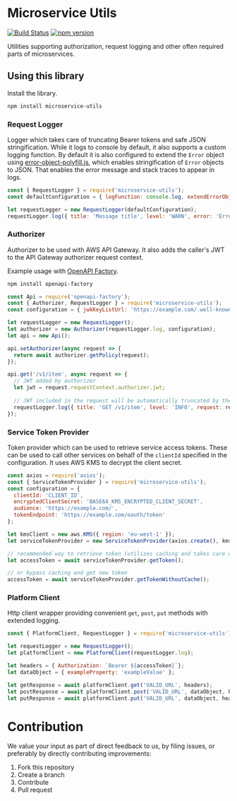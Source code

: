 # Microservice Utils

[![Build Status](https://travis-ci.org/Cimpress-MCP/microservice-utils.js.svg?branch=master)](https://travis-ci.org/Cimpress-MCP/microservice-utils.js)
[![npm version](https://badge.fury.io/js/microservice-utils.svg)](https://www.npmjs.com/package/microservice-utils)

Utilities supporting authorization, request logging and other often required parts of microservices.

## Using this library

Install the library.

```bash
npm install microservice-utils
```

### Request Logger
Logger which takes care of truncating Bearer tokens and safe JSON stringification. While it logs to console by default,
it also supports a custom logging function. By default it is also configured to extend the `Error` object using 
[error-object-polyfill.js](https://github.com/wparad/error-object-polyfill.js), which enables stringification of `Error`
objects to JSON. That enables the error message and stack traces to appear in logs.

```javascript
const { RequestLogger } = require('microservice-utils');
const defaultConfiguration = { logFunction: console.log, extendErrorObjects: true };

let requestLogger = new RequestLogger(defaultConfiguration);
requestLogger.log({ title: 'Message title', level: 'WARN', error: 'Error'});
``` 

### Authorizer
Authorizer to be used with AWS API Gateway. It also adds the caller's JWT to the API Gateway authorizer request context.


Example usage with [OpenAPI Factory](https://github.com/wparad/openapi-factory.js).
```bash
npm install openapi-factory
```

```javascript
const Api = require('openapi-factory');
const { Authorizer, RequestLogger } = require('microservice-utils');
const configuration = { jwkKeyListUrl: 'https://example.com/.well-known/jwks.json' };

let requestLogger = new RequestLogger();
let authorizer = new Authorizer(requestLogger.log, configuration);
let api = new Api();

api.setAuthorizer(async request => {
  return await authorizer.getPolicy(request);
});

api.get('/v1/item', async request => {  
  // JWT added by authorizer
  let jwt = request.requestContext.authorizer.jwt;
  
  // JWT included in the request will be automatically truncated by the RequestLogger
  requestLogger.log({ title: 'GET /v1/item', level: 'INFO', request: request });
});
````

### Service Token Provider
Token provider which can be used to retrieve service access tokens. These can be used to call other services on behalf
of the `clientId` specified in the configuration. It uses AWS KMS to decrypt the client secret.

```javascript
const axios = require('axios');
const { ServiceTokenProvider } = require('microservice-utils');
const configuration = { 
  clientId: 'CLIENT_ID',
  encryptedClientSecret: 'BASE64_KMS_ENCRYPTED_CLIENT_SECRET',
  audience: 'https://example.com/', 
  tokenEndpoint: 'https://example.com/oauth/token' 
};

let kmsClient = new aws.KMS({ region: 'eu-west-1' });
let serviceTokenProvider = new ServiceTokenProvider(axios.create(), kmsClient, configuration);

// recommended way to retrieve token (utilizes caching and takes care of token expiration)
let accessToken = await serviceTokenProvider.getToken();

// or bypass caching and get new token
accessToken = await serviceTokenProvider.getTokenWithoutCache();
```

### Platform Client
Http client wrapper providing convenient `get`, `post`, `put` methods with extended logging.

```javascript
const { PlatformClient, RequestLogger } = require('microservice-utils');

let requestLogger = new RequestLogger();
let platformClient = new PlatformClient(requestLogger.log);

let headers = { Authorization: `Bearer ${accessToken}`};
let dataObject = { exampleProperty: 'exampleValue' };

let getResponse = await platformClient.get('VALID_URL', headers);
let postResponse = await platformClient.post('VALID_URL', dataObject, headers);
let putResponse = await platformClient.put('VALID_URL', dataObject, headers);

```

# Contribution

We value your input as part of direct feedback to us, by filing issues, or preferably by directly contributing improvements:

1. Fork this repository
1. Create a branch
1. Contribute
1. Pull request
